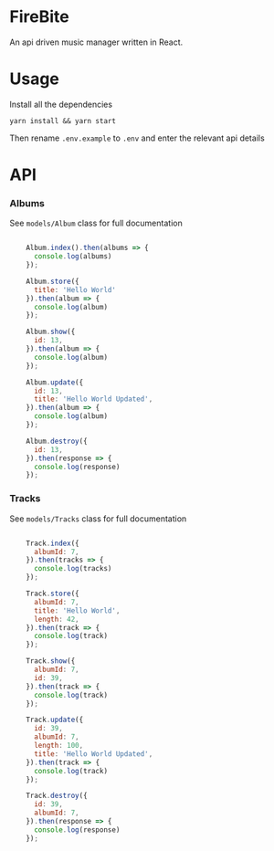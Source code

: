 # FireBite

An api driven music manager written in React.

# Usage 

Install all the dependencies 

`yarn install && yarn start`

Then rename `.env.example` to `.env` and enter the relevant api details

# API

### Albums

See `models/Album` class for full documentation

```javascript

	Album.index().then(albums => {
	  console.log(albums)
	});

	Album.store({
	  title: 'Hello World'
	}).then(album => {
	  console.log(album)
	});

	Album.show({
	  id: 13,
	}).then(album => {
	  console.log(album)
	});

	Album.update({
	  id: 13,
	  title: 'Hello World Updated',
	}).then(album => {
	  console.log(album)
	});

	Album.destroy({  
	  id: 13,
	}).then(response => {
	  console.log(response)
	});
```

### Tracks

See `models/Tracks` class for full documentation

```javascript

    Track.index({ 
      albumId: 7,
    }).then(tracks => {
      console.log(tracks)
    });

    Track.store({
      albumId: 7,   
      title: 'Hello World',
      length: 42,
    }).then(track => {
      console.log(track)
    });

    Track.show({
      albumId: 7,
      id: 39,
    }).then(track => {
      console.log(track)
    });

    Track.update({
      id: 39,
      albumId: 7,
      length: 100,
      title: 'Hello World Updated',
    }).then(track => {
      console.log(track)
    });

    Track.destroy({ 
      id: 39,
      albumId: 7, 
    }).then(response => {
      console.log(response)
    });
```